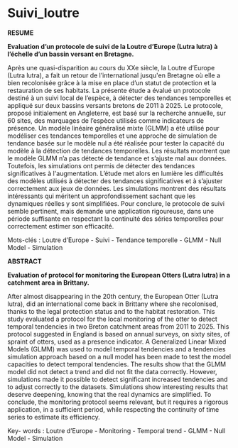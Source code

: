 # Suivi_loutre

**RESUME**

**Evaluation d’un protocole de suivi de la Loutre d’Europe (Lutra lutra) à l’échelle d’un bassin versant en Bretagne.**

Après une quasi-disparition au cours du XXe siècle, la Loutre d’Europe (Lutra lutra), a fait un retour de l’international jusqu'en Bretagne où elle a bien recolonisée grâce à la mise en place d’un statut de protection et la restauration de ses habitats. La présente étude a évalué un protocole destiné à un suivi local de l’espèce, à détecter des tendances temporelles et appliqué sur deux bassins versants bretons de 2011 à 2025. Le protocole, proposé initialement en Angleterre, est basé sur la recherche annuelle, sur 60 sites, des marquages de l’espèce utilisés comme indicateurs de présence. Un modèle linéaire généralisé mixte (GLMM) a été utilisé pour modéliser ces tendances temporelles et une approche de simulation de tendance basée sur le modèle nul a été réalisée pour tester la capacité du modèle à la détection de tendances temporelles. Les résultats montrent que le modèle GLMM n’a pas détecté de tendance et s’ajuste mal aux données. Toutefois, les simulations ont permis de détecter des tendances significatives à l'augmentation. L’étude met alors en lumière les difficultés des modèles utilisés à détecter des tendances significatives et à s’ajuster correctement aux jeux de données. Les simulations montrent des résultats intéressants qui méritent un approfondissement sachant que les dynamiques réelles y sont simplifiées. Pour conclure, le protocole de suivi semble pertinent, mais demande une application rigoureuse, dans une période suffisante en respectant la continuité des séries temporelles pour correctement estimer son efficacité.

Mots-clés : Loutre d’Europe - Suivi - Tendance  temporelle - GLMM - Null Model - Simulation 

**ABSTRACT**

**Evaluation of protocol for monitoring the European Otters (Lutra lutra) in a catchment area in Brittany.**

After almost disappearing in the 20th century, the European Otter (Lutra lutra), did an international come back in Brittany where she recolonised, thanks to the legal protection status and to the habitat restoration. This study evaluated a protocol for the local monitoring of the otter to detect temporal tendencies in two Breton catchment areas from 2011 to 2025. This protocol suggested in England  is based on annual surveys, on sixty sites, of spraint of otters, used as a presence indicator. A Generalized Linear Mixed Models (GLMM) was used to model temporal tendencies and a tendencies simulation approach based on a null model has been made to test the model capacities to detect temporal tendencies. The results show that the GLMM model did not detect a trend and did not fit the data correctly. However, simulations made it possible to detect significant increased tendencies and to adjust correctly to the datasets. Simulations show interesting results that deserve deepening, knowing that the real dynamics are simplified. To conclude, the monitoring protocol seems relevant, but it requires a rigorous application, in a sufficient period, while respecting the continuity of time series to estimate its efficiency. 

Key- words : Loutre d’Europe - Monitoring - Temporal trend - GLMM - Null Model - Simulation